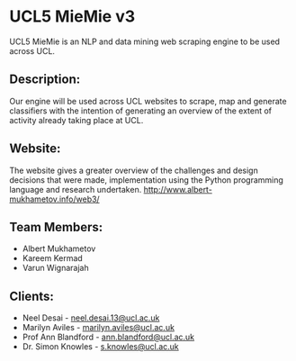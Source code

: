 # UCL5 MieMie v3 
UCL5 MieMie is an NLP and data mining web scraping engine to be used across UCL.
 
## Description: 
Our engine will be used across UCL websites to scrape, map and generate classifiers with the intention of generating an overview of the extent of activity already taking place at UCL.

## Website:
The website gives a greater overview of the challenges and design decisions that were made, implementation using the Python programming language and research undertaken.
http://www.albert-mukhametov.info/web3/

## Team Members:
* Albert Mukhametov
* Kareem Kermad
* Varun Wignarajah

## Clients: 
* Neel Desai - neel.desai.13@ucl.ac.uk 
* Marilyn Aviles - marilyn.aviles@ucl.ac.uk 
* Prof Ann Blandford - ann.blandford@ucl.ac.uk 
* Dr. Simon Knowles - s.knowles@ucl.ac.uk
